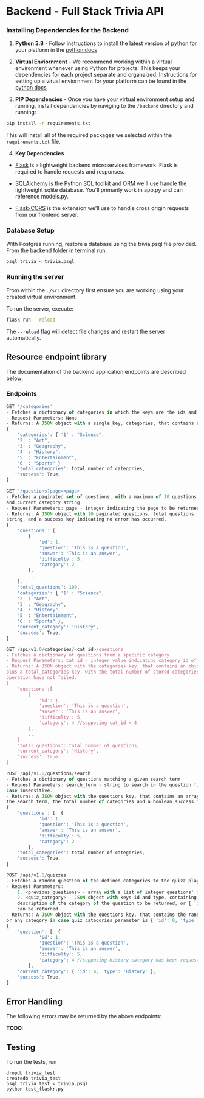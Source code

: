 # Backend - Full Stack Trivia API 

### Installing Dependencies for the Backend

1. **Python 3.8** - Follow instructions to install the latest version of python for your platform in the [python docs](https://docs.python.org/3/using/unix.html#getting-and-installing-the-latest-version-of-python)


2. **Virtual Enviornment** - We recommend working within a virtual environment whenever using Python for projects. This keeps your dependencies for each project separate and organaized. Instructions for setting up a virual enviornment for your platform can be found in the [python docs](https://packaging.python.org/guides/installing-using-pip-and-virtual-environments/)


3. **PIP Dependencies** - Once you have your virtual environment setup and running, install dependencies by naviging to the `/backend` directory and running:
```bash
pip install -r requirements.txt
```
This will install all of the required packages we selected within the `requirements.txt` file.


4. **Key Dependencies**
 - [Flask](http://flask.pocoo.org/)  is a lightweight backend microservices framework. Flask is required to handle requests and responses.

 - [SQLAlchemy](https://www.sqlalchemy.org/) is the Python SQL toolkit and ORM we'll use handle the lightweight sqlite database. You'll primarily work in app.py and can reference models.py. 

 - [Flask-CORS](https://flask-cors.readthedocs.io/en/latest/#) is the extension we'll use to handle cross origin requests from our frontend server. 

### Database Setup
With Postgres running, restore a database using the trivia.psql file provided. From the backend folder in terminal run:
```bash
psql trivia < trivia.psql
```

### Running the server

From within the `./src` directory first ensure you are working using your created virtual environment.

To run the server, execute:

```bash
flask run --reload
```

The `--reload` flag will detect file changes and restart the server automatically.

## Resource endpoint library

The documentation of the backend application endpoints are described below:

### Endpoints

```js
GET '/categories'
- Fetches a dictionary of categories in which the keys are the ids and the value is the corresponding string of the category
- Request Parameters: None
- Returns: A JSON object with a single key, categories, that contains an object of id: category_string key:value pairs. 
{
    'categories': { '1' : "Science",
    '2' : "Art",
    '3' : "Geography",
    '4' : "History",
    '5' : "Entertainment",
    '6' : "Sports" }
    'total_categories': total number of categories,
    'success': True,
}
```

```js
GET '/questions?page=<page>
- Fetches a paginated set of questions, with a maximum of 10 questions per page, a total number of questions, all categories
and current category string. 
- Request Parameters: page - integer indicating the page to be returned
- Returns: A JSON object with 10 paginated questions, total questions, object including all categories, a current category
string, and a success key indicating no error has occurred.
{
    'questions': [
        {
            'id': 1,
            'question': 'This is a question',
            'answer': 'This is an answer', 
            'difficulty': 5,
            'category': 2
        },
        ...
    ],
    'total_questions': 100,
    'categories': { '1' : "Science",
    '2' : "Art",
    '3' : "Geography",
    '4' : "History",
    '5' : "Entertainment",
    '6' : "Sports" },
    'current_category': 'History',
    'success': True,
}
```


```js
GET /api/v1.0/categories/<cat_id>/questions
- Fetches a dictionary of questions from a specific category
- Request Parameters: cat_id - integer value indicating category id of the questions to be returned
- Returns: A JSON object with the categories key, that contains an object of id: category_string key:value pairs, 
plus a total_categories key, with the total number of stored categories, and a boolean success key, indicating the 
operation have not failed.
{
    'questions':[
        {
            'id': 1,
            'question': 'This is a question',
            'answer': 'This is an answer', 
            'difficulty': 5,
            'category': 4 //supposing cat_id = 4
        },
        ...
    ]
    'total_questions': total number of questions,
    'current_category': 'History',
    'success': True,
}
```


```js
POST /api/v1.0/questions/search
- Fetches a dictionary of questions matching a given search term
- Request Parameters: search_term - string to search in the question field of the question objects. The search is
case insensitive.
- Returns: A JSON object with the questions key, that contains an array of question objects which question field matches
the search_term, the total number of categories and a boolean success field that is true if there was no erros.
{
    'questions': [  {
            'id': 1,
            'question': 'This is a question',
            'answer': 'This is an answer', 
            'difficulty': 5,
            'category': 2
        },
    'total_categories': total number of categories,
    'success': True,
}
```


```js
POST /api/v1.0/quizzes
- Fetches a random question of the defined categories to the quizz play, that is not inside the previous questions array
- Request Parameters:
    1. <previous_questions> - array with a list of integer questions' ids of questions that cannot be returned.
    2. <quiz_category> - JSON object with keys id and type, containing respectively the integer id and the string 
    description of the category of the question to be returned, or { 'id': 0, 'type': 'All' } in case any category
    can be returned.
- Returns: A JSON object with the questions key, that contains the random question object of the specified category,
or any category in case quiz_categories parameter is { 'id': 0, 'type': 'All' }.
{
    'question': [  {
            'id': 1,
            'question': 'This is a question',
            'answer': 'This is an answer', 
            'difficulty': 5,
            'category': 4 //supposing History category has been requested
        },
    'current_category': { 'id': 4, 'type': 'History' },
    'success': True,
}
```


## Error Handling

The following errors may be returned by the above endpoints:

**TODO:**

## Testing
To run the tests, run
```
dropdb trivia_test
createdb trivia_test
psql trivia_test < trivia.psql
python test_flaskr.py
```
